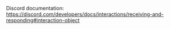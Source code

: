 
Discord documentation: https://discord.com/developers/docs/interactions/receiving-and-responding#interaction-object
